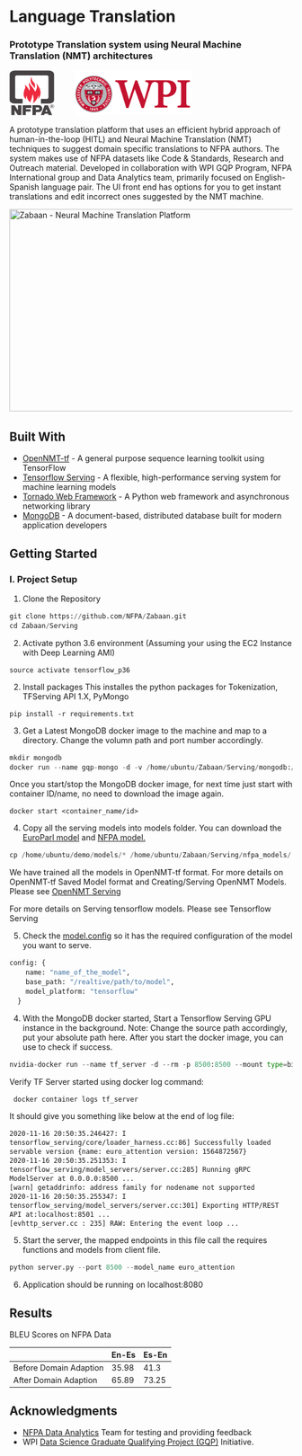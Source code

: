 # Language Translation
### Prototype Translation system using Neural Machine Translation (NMT) architectures

<p align="left">
  <img src="logo/NFPA_logo.png" height="80" width="80" title="National Fire Protection Association">&nbsp;&nbsp;&nbsp;&nbsp;&nbsp;&nbsp;&nbsp;&nbsp;
  <img src="logo/WPI_Inst_Prim_FulClr.png" height="80" title="Worcester Polytechnic Institute">&nbsp;&nbsp;&nbsp;&nbsp;&nbsp;&nbsp;&nbsp;&nbsp;
  
A prototype translation platform that uses an efficient hybrid approach of human-in-the-loop (HITL) and  Neural Machine Translation (NMT) techniques to suggest domain specific translations to NFPA authors. The system makes use of NFPA datasets like Code & Standards, Research and Outreach material. Developed in collaboration with WPI GQP Program, NFPA International group and Data Analytics team, primarily focused on English-Spanish language pair. The UI front end has options for you to get instant translations and edit incorrect ones suggested by the NMT machine.

<p align="left">
  <img src="logo/NFPA Zabaan gif.gif" height="360" width="826" title="Zabaan - Neural Machine Translation Platform">

## Built With

- [OpenNMT-tf](https://opennmt.net/OpenNMT-tf/) - A general purpose sequence learning toolkit using TensorFlow
- [Tensorflow Serving](https://www.tensorflow.org/tfx/guide/serving) -  A flexible, high-performance serving system for machine learning models
- [Tornado Web Framework](https://www.tornadoweb.org/en/stable/) - A Python web framework and asynchronous networking library
- [MongoDB](https://www.mongodb.com/) - A document-based, distributed database built for modern application developers

## Getting Started

### I. Project Setup

1. Clone the Repository

```python
git clone https://github.com/NFPA/Zabaan.git
cd Zabaan/Serving
```

2. Activate python 3.6 environment (Assuming your using the EC2 Instance with Deep Learning AMI)

```
source activate tensorflow_p36
```

2. Install packages
This installes the python packages for Tokenization, TFServing API 1.X, PyMongo

```
pip install -r requirements.txt
```

3. Get a Latest MongoDB docker image to the machine and map to a directory. Change the volumn path and port number accordingly.

```python
mkdir mongodb
docker run --name gqp-mongo -d -v /home/ubuntu/Zabaan/Serving/mongodb:/data -p 27017:27017 mongo:latest
```

Once you start/stop the MongoDB docker image, for next time just start with container ID/name, no need to download the image again.

```
docker start <container_name/id>
```

4. Copy all the serving models into models folder. You can download the [EuroParl model](https://nfpa-translation-models.s3.us-east-2.amazonaws.com/euro_attention.zip) and [NFPA model.](https://nfpa-translation-models.s3.us-east-2.amazonaws.com/nfpa_attention.zip)

```python
cp /home/ubuntu/demo/models/* /home/ubuntu/Zabaan/Serving/nfpa_models/
```

We have trained all the models in OpenNMT-tf format. For more details on OpenNMT-tf Saved Model format and Creating/Serving OpenNMT Models. Please see [OpenNMT Serving](http://opennmt.net/OpenNMT-tf/serving.html)

For more details on Serving tensorflow models. Please see Tensorflow Serving

5. Check the [model.config](./Serving/nfpa_models/models.config) so it has the required configuration of the model you want to serve. 

```python
config: {
    name: "name_of_the_model",
    base_path: "/realtive/path/to/model",
    model_platform: "tensorflow"
  }
```

4. With the MongoDB docker started, Start a Tensorflow Serving GPU instance in the background. 
Note: Change the source path accordingly, put your absolute path here. After you start the docker image, you can use to check if success.

```python
nvidia-docker run --name tf_server -d --rm -p 8500:8500 --mount type=bind,source=/home/ubuntu/Zabaan/Serving/nfpa_models/,target=/models/nfpa_models -t tensorflow/serving:1.11.0-gpu --model_config_file=/models/nfpa_models/models.config
```
Verify TF Server started using docker log command:

```python
 docker container logs tf_server
```
It should give you something like below at the end of log file:

```unix
2020-11-16 20:50:35.246427: I tensorflow_serving/core/loader_harness.cc:86] Successfully loaded servable version {name: euro_attention version: 1564872567}
2020-11-16 20:50:35.251353: I tensorflow_serving/model_servers/server.cc:285] Running gRPC ModelServer at 0.0.0.0:8500 ...
[warn] getaddrinfo: address family for nodename not supported
2020-11-16 20:50:35.255347: I tensorflow_serving/model_servers/server.cc:301] Exporting HTTP/REST API at:localhost:8501 ...
[evhttp_server.cc : 235] RAW: Entering the event loop ...
```

5. Start the server, the mapped endpoints in this file call the requires functions and models from client file.

```python
python server.py --port 8500 --model_name euro_attention
```

6. Application should be running on localhost:8080

## Results 

BLEU Scores on NFPA Data
 
|   | En-Es  | Es-En  |
|---|---|---|
|Before Domain Adaption   | 35.98  | 41.3  |
|After Domain Adaption   | 65.89   | 73.25  |

## Acknowledgments

- [NFPA Data Analytics](https://nfpa.org/News-and-Research/Data-research-and-tools/NFPA-Data-Lab) Team for testing and providing feedback
- WPI [Data Science Graduate Qualifying Project (GQP)](https://www.wpi.edu/academics/departments/data-science/graduate-qualifying-project) Initiative.
